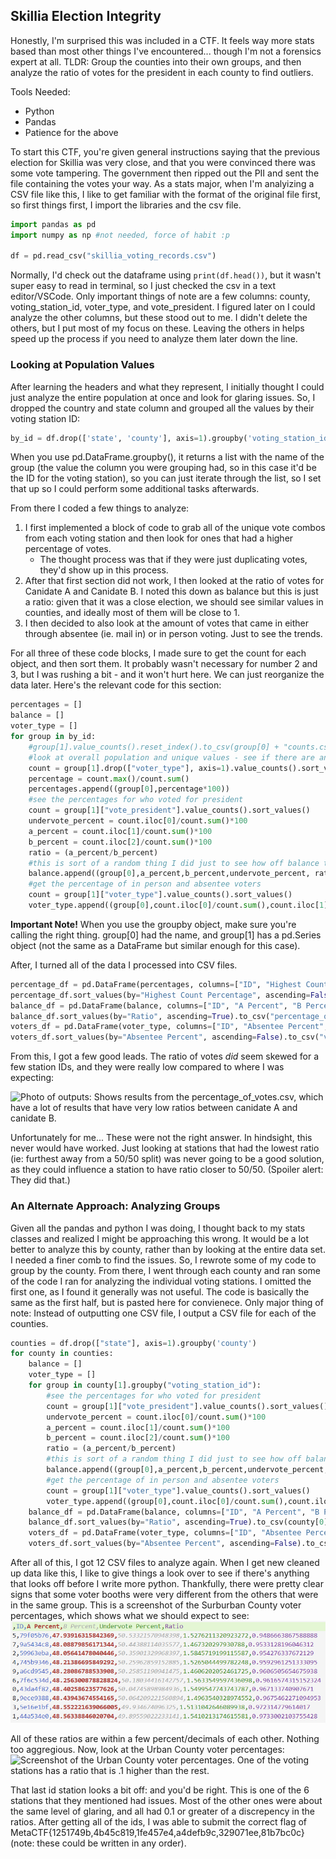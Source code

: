 ## Skillia Election Integrity

Honestly, I'm surprised this was included in a CTF. It feels way more stats based than most other things I've encountered... though I'm not a forensics expert at all. TLDR: Group the counties into their own groups, and then analyze the ratio of votes for the president in each county to find outliers.

Tools Needed:
- Python
- Pandas
- Patience for the above

 To start this CTF, you're given general instructions saying that the previous election for Skillia was very close, and that you were convinced there was some vote tampering. The government then ripped out the PII and sent the file containing the votes your way. As a stats major, when I'm analyizing a CSV file like this, I like to get familiar with the format of the original file first, so first things first, I import the libraries and the csv file.
 ```python
import pandas as pd
import numpy as np #not needed, force of habit :p

df = pd.read_csv("skillia_voting_records.csv")
 ```  
Normally, I'd check out the dataframe using `print(df.head())`, but it wasn't super easy to read in terminal, so I just checked the csv in a text editor/VSCode. Only important things of note are a few columns: county, voting_station_id, voter_type, and vote_president. I figured later on I could analyze the other columns, but these stood out to me. I didn't delete the others, but I put most of my focus on these. Leaving the others in helps speed up the process if you need to analyze them later down the line.

### Looking at Population Values

After learning the headers and what they represent, I initially thought I could just analyze the entire population at once and look for glaring issues. So, I dropped the country and state column and grouped all the values by their voting station ID:
```python
by_id = df.drop(['state', 'county'], axis=1).groupby('voting_station_id')
```
When you use pd.DataFrame.groupby(), it returns a list with the name of the group (the value the column you were grouping had, so in this case it'd be the ID for the voting station), so you can just iterate through the list, so I set that up so I could perform some additional tasks afterwards.

From there I coded a few things to analyze:
1) I first implemented a block of code to grab all of the unique vote combos from each voting station and then look for ones that had a higher percentage of votes.
    - The thought process was that if they were just duplicating votes, they'd show up in this process.
2) After that first section did not work, I then looked at the ratio of votes for Canidate A and Canidate B. I noted this down as balance but this is just a ratio: given that it was a close election, we should see similar values in counties, and ideally most of them will be close to 1.
3) I then decided to also look at the amount of votes that came in either through absentee (ie. mail in) or in person voting. Just to see the trends.

For all three of these code blocks, I made sure to get the count for each object, and then sort them. It probably wasn't necessary for number 2 and 3, but I was rushing a bit - and it won't hurt here. We can just reorganize the data later.
Here's the relevant code for this section:
```python
percentages = []
balance = []
voter_type = []
for group in by_id:
    #group[1].value_counts().reset_index().to_csv(group[0] + "counts.csv") there are like 30 groups dude this was a mistake
    #look at overall population and unique values - see if there are any outliers
    count = group[1].drop(["voter_type"], axis=1).value_counts().sort_values()
    percentage = count.max()/count.sum()
    percentages.append((group[0],percentage*100))
    #see the percentages for who voted for president
    count = group[1]["vote_president"].value_counts().sort_values()
    undervote_percent = count.iloc[0]/count.sum()*100
    a_percent = count.iloc[1]/count.sum()*100
    b_percent = count.iloc[2]/count.sum()*100
    ratio = (a_percent/b_percent)
    #this is sort of a random thing I did just to see how off balance things were - if the percentage of A and B were close, the number here should go to 1 (meaning we likely don't care about it)
    balance.append((group[0],a_percent,b_percent,undervote_percent, ratio))
    #get the percentage of in person and absentee voters
    count = group[1]["voter_type"].value_counts().sort_values()
    voter_type.append((group[0],count.iloc[0]/count.sum(),count.iloc[1]/count.sum())) #id, percent of absentee, percent of in_person
```
**Important Note!** When you use the groupby object, make sure you're calling the right thing. group[0] had the name, and group[1] has a pd.Series object (not the same as a DataFrame but similar enough for this case).

After, I turned all of the data I processed into CSV files.
```python
percentage_df = pd.DataFrame(percentages, columns=["ID", "Highest Count Percentage"])
percentage_df.sort_values(by="Highest Count Percentage", ascending=False).to_csv("highest_count_percentages.csv")
balance_df = pd.DataFrame(balance, columns=["ID", "A Percent", "B Percent", "Undervote Percent", "Ratio"])
balance_df.sort_values(by="Ratio", ascending=True).to_csv("percentage_of_votes_president.csv")
voters_df = pd.DataFrame(voter_type, columns=["ID", "Absentee Percent", "In Person Percent"])
voters_df.sort_values(by="Absentee Percent", ascending=False).to_csv("voter_turnout.csv")
```

From this, I got a few good leads. The ratio of votes *did* seem skewed for a few station IDs, and they were really low compared to where I was expecting:

![Photo of outputs: Shows results from the percentage_of_votes.csv, which have a lot of results that have very low ratios between canidate A and canidate B.](img/image.png)

Unfortunately for me... These were not the right answer. In hindsight, this never would have worked. Just looking at stations that had the lowest ratio (ie: furthest away from a 50/50 split) was never going to be a good solution, as they could influence a station to have ratio closer to 50/50. (Spoiler alert: They did that.)

### An Alternate Approach: Analyzing Groups

Given all the pandas and python I was doing, I thought back to my stats classes and realized I might be approaching this wrong. It would be a lot better to analyze this by county, rather than by looking at the entire data set. I needed a finer comb to find the issues. So, I rewrote some of my code to group by the county. From there, I went through each county and ran some of the code I ran for analyzing the individual voting stations. I omitted the first one, as I found it generally was not useful. The code is basically the same as the first half, but is pasted here for convienece. Only major thing of note: Instead of outputting one CSV file, I output a CSV file for each of the counties.
```python
counties = df.drop(["state"], axis=1).groupby('county')
for county in counties:
    balance = []
    voter_type = []
    for group in county[1].groupby("voting_station_id"):
        #see the percentages for who voted for president
        count = group[1]["vote_president"].value_counts().sort_values()
        undervote_percent = count.iloc[0]/count.sum()*100
        a_percent = count.iloc[1]/count.sum()*100
        b_percent = count.iloc[2]/count.sum()*100
        ratio = (a_percent/b_percent)
        #this is sort of a random thing I did just to see how off balance things were - if the percentage of A and B were close, the number here should go to 1 (meaning we likely don't care about it)
        balance.append((group[0],a_percent,b_percent,undervote_percent, ratio))
        #get the percentage of in person and absentee voters
        count = group[1]["voter_type"].value_counts().sort_values()
        voter_type.append((group[0],count.iloc[0]/count.sum(),count.iloc[1]/count.sum())) #id, percent of absentee, percent of in_person
    balance_df = pd.DataFrame(balance, columns=["ID", "A Percent", "B Percent", "Undervote Percent", "Ratio"])
    balance_df.sort_values(by="Ratio", ascending=True).to_csv(county[0]+"_percentage_of_votes_president.csv")
    voters_df = pd.DataFrame(voter_type, columns=["ID", "Absentee Percent", "In Person Percent"])
    voters_df.sort_values(by="Absentee Percent", ascending=False).to_csv(county[0] + "_voter_turnout.csv")
```

After all of this, I got 12 CSV files to analyze again. When I get new cleaned up data like this, I like to give things a look over to see if there's anything that looks off before I write more python. Thankfully, there were pretty clear signs that some voter booths were very different from the others that were in the same group. This is a screenshot of the Surburban County voter percentages, which shows what we should expect to see: 
![Screenshot of the Surburban County voter data. All of the ratios are within a few percent of each other.](imgs/image-1.png)

All of these ratios are within a few percent/decimals of each other. Nothing too aggregious. Now, look at the Urban County voter percentages:
![Screenshot of the Urban County voter percentages. One of the voting stations has a ratio that is .1 higher than the rest.](img/image-2.png)

That last id station looks a bit off: and you'd be right. This is one of the 6 stations that they mentioned had issues. Most of the other ones were about the same level of glaring, and all had 0.1 or greater of a discrepency in the ratios. After getting all of the ids, I was able to submit the correct flag of MetaCTF{1251749b,4b45c819,1fe457e4,a4defb9c,329071ee,81b7bc0c} (note: these could be written in any order).